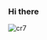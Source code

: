 ### Hi there 
![cr7](https://github.com/Nguyenxloc/Nguyenxloc/assets/86769202/c7f58008-5167-4a6f-95f4-6af48fb1325b)


<!--
**Nguyenxloc/Nguyenxloc** is a ✨ _special_ ✨ repository because its `README.md` (this file) appears on your GitHub profile.

Here are some ideas to get you started:

- 🔭 I’m currently working on ...
- 🌱 I’m currently learning ...
- 👯 I’m looking to collaborate on ...
- 🤔 I’m looking for help with ...
- 💬 Ask me about ...
- 📫 How to reach me: ...
- 😄 Pronouns: ...
- ⚡ Fun fact: ...
-->
